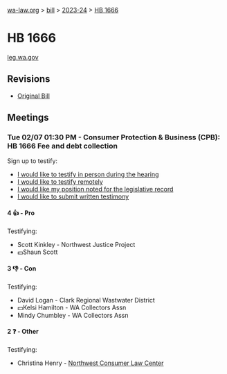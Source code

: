[wa-law.org](/) > [bill](/bill/) > [2023-24](/bill/2023-24/) > [HB 1666](/bill/2023-24/hb/1666/)

# HB 1666
[leg.wa.gov](https://app.leg.wa.gov/billsummary?BillNumber=1666&Year=2023&Initiative=false)

## Revisions
* [Original Bill](1/)

## Meetings
### Tue 02/07 01:30 PM - Consumer Protection & Business (CPB): HB 1666 Fee and debt collection
Sign up to testify:
* [I would like to testify in person during the hearing](https://app.leg.wa.gov/csi/Testifier/Add?chamber=House&mId=30675&aId=150786&caId=21215&tId=1)
* [I would like to testify remotely](https://app.leg.wa.gov/csi/Testifier/Add?chamber=House&mId=30675&aId=150786&caId=21215&tId=2)
* [I would like my position noted for the legislative record](https://app.leg.wa.gov/csi/Testifier/Add?chamber=House&mId=30675&aId=150786&caId=21215&tId=3)
* [I would like to submit written testimony](https://app.leg.wa.gov/csi/Testifier/Add?chamber=House&mId=30675&aId=150786&caId=21215&tId=4)

#### 4 👍 - Pro
Testifying:
* Scott Kinkley - Northwest Justice Project
* 💵Shaun Scott

#### 3 👎 - Con
Testifying:
* David Logan - Clark Regional Wastwater District
* 💵Kelsi Hamilton - WA Collectors Assn
* Mindy Chumbley - WA Collectors Assn

#### 2 ❓ - Other
Testifying:
* Christina Henry - [Northwest Consumer Law Center](/org/northwest_consumer_law_center/)
